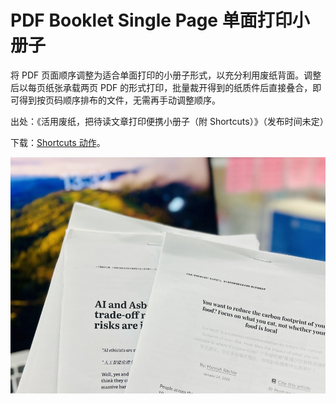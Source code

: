 # PDF Booklet Single Page 单面打印小册子

将 PDF 页面顺序调整为适合单面打印的小册子形式，以充分利用废纸背面。调整后以每页纸张承载两页 PDF 的形式打印，批量裁开得到的纸质件后直接叠合，即可得到按页码顺序排布的文件，无需再手动调整顺序。

出处：《活用废纸，把待读文章打印便携小册子（附 Shortcuts）》（发布时间未定）

下载：[Shortcuts 动作](https://www.icloud.com/shortcuts/a2e8fb5b88464cd38a8d374b5cd3b523)。

![img](img.jpeg)